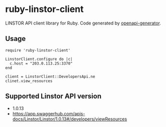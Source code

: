 # ruby-linstor-client
LINSTOR API client library for Ruby.
Code generated by [openapi-generator](https://github.com/OpenAPITools/openapi-generator).

## Usage

```
require 'ruby-linstor-client'

LinstorClient.configure do |c|
  c.host = "203.0.113.25:3370"
end

client = LinstorClient::DevelopersApi.ne
clinet.view_resources
```

## Supported Linstor API version

* 1.0.13
* https://app.swaggerhub.com/apis-docs/Linstor/Linstor/1.0.13#/developers/viewResources
